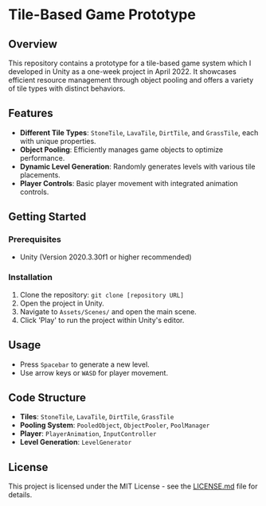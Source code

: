 # Tile-Based Game Prototype

## Overview
This repository contains a prototype for a tile-based game system  which I developed in Unity as a one-week project in April 2022. It showcases efficient resource management through object pooling and offers a variety of tile types with distinct behaviors.

## Features
- **Different Tile Types**: `StoneTile`, `LavaTile`, `DirtTile`, and `GrassTile`, each with unique properties.
- **Object Pooling**: Efficiently manages game objects to optimize performance.
- **Dynamic Level Generation**: Randomly generates levels with various tile placements.
- **Player Controls**: Basic player movement with integrated animation controls.

## Getting Started

### Prerequisites
- Unity (Version 2020.3.30f1 or higher recommended)

### Installation
1. Clone the repository: `git clone [repository URL]`
2. Open the project in Unity.
3. Navigate to `Assets/Scenes/` and open the main scene.
4. Click 'Play' to run the project within Unity's editor.

## Usage
- Press `Spacebar` to generate a new level.
- Use arrow keys or `WASD` for player movement.

## Code Structure
- **Tiles**: `StoneTile`, `LavaTile`, `DirtTile`, `GrassTile`
- **Pooling System**: `PooledObject`, `ObjectPooler`, `PoolManager`
- **Player**: `PlayerAnimation`, `InputController`
- **Level Generation**: `LevelGenerator`

## License
This project is licensed under the MIT License - see the [LICENSE.md](LICENSE.md) file for details.

